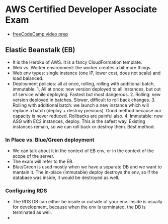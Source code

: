# AWS Certified Developer Associate Exam

- [freeCodeCamp video prep]()

## Elastic Beanstalk (EB)

- It is the Heroku of AWS. It is a fancy CloudFormation template.
- Web vs. Worker environment: the worker creates a bit more things.
- Web env types: single instance (one IP, lower cost, does not scale) and load balanced.
- Deployment policies: all at once, rolling, rolling with additional batch, immutable.
  1, All at once: new version deployed to all instances, but out of service while deploying. Fastest but most dangerous.
  2. Rolling: new version deployed in batches. Slower, difficult to roll back changes.
  3. Rolling with additional batch: we launch a new instance which will replace a batch (deploy + destroy previous). Good method because our capacity is never reduced. Rollbacks are painful also.
  4. Immutable: new ASG with EC2 instances, deploy. This is the safest way. Existing instances remain, so we can roll back or destroy them. Best method.

### In Place vs. Blue/Green deployment

- We can talk about it in the context of EB env, or in the context of the scope of the server.
- The exam will refer to the EB.
- Blue/Green is used mostly when we have a separate DB and we want to mantain it. The in-place (immutable) deploy destroys the env, so if the database was inside, it would be destroyed as well.

### Configuring RDS

- The RDS DB can either be inside or outside of your env. Inside is usually for development, because when the env is terminated, the DB is terminated as well.
-
